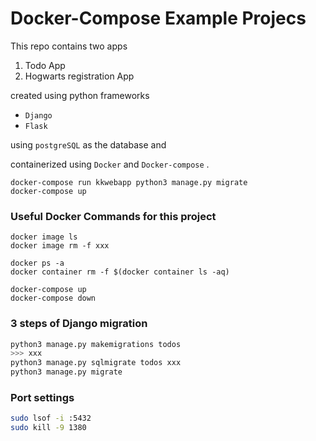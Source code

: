 # Docker-Compose Example Projecs
This repo contains two apps  
1. Todo App
2. Hogwarts registration App

created using python frameworks
- `Django`
- `Flask`  

using `postgreSQL` as the database and

containerized using `Docker` and `Docker-compose` .
 

```docker
docker-compose run kkwebapp python3 manage.py migrate
docker-compose up
```

### Useful Docker Commands for this project
```docker
docker image ls
docker image rm -f xxx

docker ps -a
docker container rm -f $(docker container ls -aq)

docker-compose up
docker-compose down
```

### 3 steps of Django migration
```bash
python3 manage.py makemigrations todos
>>> xxx
python3 manage.py sqlmigrate todos xxx
python3 manage.py migrate
```

### Port settings
```bash
sudo lsof -i :5432
sudo kill -9 1380
```
